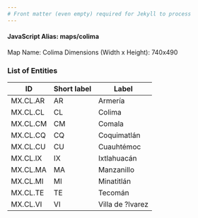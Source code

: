 ```yaml
---
# Front matter (even empty) required for Jekyll to process
---
```


#### JavaScript Alias: maps/colima

Map Name: Colima
Dimensions (Width x Height): 740x490





### List of Entities

ID | Short label | Label
---|---|---|
MX.CL.AR|AR|Armería
MX.CL.CL|CL|Colima
MX.CL.CM|CM|Comala
MX.CL.CQ|CQ|Coquimatlán
MX.CL.CU|CU|Cuauhtémoc
MX.CL.IX|IX|Ixtlahuacán
MX.CL.MA|MA|Manzanillo
MX.CL.MI|MI|Minatitlán
MX.CL.TE|TE|Tecomán
MX.CL.VI|VI|Villa de ?lvarez

